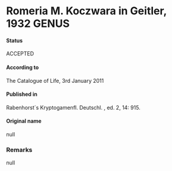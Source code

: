 # Romeria M. Koczwara in Geitler, 1932 GENUS

#### Status
ACCEPTED

#### According to
The Catalogue of Life, 3rd January 2011

#### Published in
Rabenhorst´s Kryptogamenfl. Deutschl. , ed. 2, 14: 915.

#### Original name
null

### Remarks
null